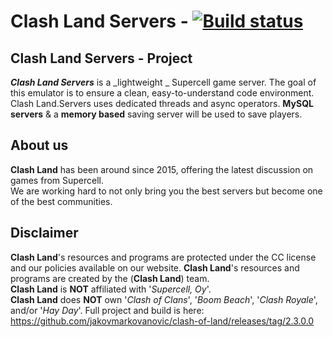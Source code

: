# Clash Land Servers - [![Build status](https://ci.appveyor.com/api/projects/status/ru1r2ae4pva9ifqq/branch/master?svg=true)](https://ci.appveyor.com/project/jakovmarkovanovic/clash-of-land/branch/master)

## Clash Land Servers - Project
***Clash Land Servers*** is a _lightweight _ Supercell game server. 
The goal of this emulator is to ensure a clean, easy-to-understand code environment.
Clash Land.Servers uses dedicated threads and async operators. 
**MySQL servers** & a **memory based** saving server will be used to save players.

## About us
**Clash Land** has been around since 2015, offering the latest discussion on games from Supercell.  
We are working hard to not only bring you the best servers but become one of the best communities.

## Disclaimer
**Clash Land**'s resources and programs are protected under the CC license and our policies available on our website.
**Clash Land**'s resources and programs are created by the (**Clash Land**) team.  
**Clash Land** is **NOT** affiliated with '_Supercell, Oy_'.  
**Clash Land** does **NOT** own '_Clash of Clans_', '_Boom Beach_', '_Clash Royale_', and/or '_Hay Day_'.
Full project and build is here: https://github.com/jakovmarkovanovic/clash-of-land/releases/tag/2.3.0.0
